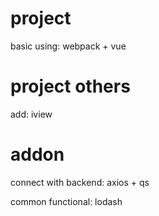 # project

basic using: webpack + vue

# project others

add: iview

# addon

connect with backend: axios + qs

common functional: lodash




